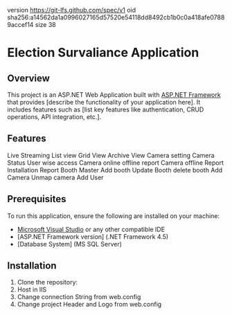 version https://git-lfs.github.com/spec/v1
oid sha256:a14562da1a0996027165d57520e54118dd8492cb1b0c0a418afe07889accef14
size 38

# Election Survaliance Application

## Overview
This project is an ASP.NET Web Application built with [ASP.NET Framework](https://dotnet.microsoft.com/en-us/apps/aspnet) that provides [describe the functionality of your application here]. It includes features such as [list key features like authentication, CRUD operations, API integration, etc.].

## Features

Live Streaming
List view 
Grid View
Archive View
Camera setting
Camera Status
User wise access 
Camera online offline report
Camera offline Report
Installation Report
Booth Master
Add booth
Update Booth
delete booth
Add Camera
Unmap camera 
Add User



## Prerequisites
To run this application, ensure the following are installed on your machine:

- [Microsoft Visual Studio](https://visualstudio.microsoft.com/) or any other compatible IDE
- [ASP.NET Framework version] (.NET Framework 4.5)
- [Database System] (MS SQL Server)

## Installation
1. Clone the repository:
2. Host in IIS
3. Change connection String from web.config
4. Change project Header and Logo from web.config
